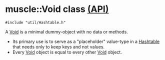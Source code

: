 # muscle::Void class [(API)](https://public.msli.com/lcs/muscle/html/classmuscle_1_1Void.html)

```#include "util/Hashtable.h"```

A [Void](https://public.msli.com/lcs/muscle/html/classmuscle_1_1Void.html) is a minimal dummy-object with no data or methods.

* Its primary use is to serve as a "placeholder" value-type in a [Hashtable](https://public.msli.com/lcs/muscle/html/classmuscle_1_1Void.html) that needs only to keep keys and not values.
* Every [Void](https://public.msli.com/lcs/muscle/html/classmuscle_1_1Void.html) object is equal to every other [Void](https://public.msli.com/lcs/muscle/html/classmuscle_1_1Void.html) object.
